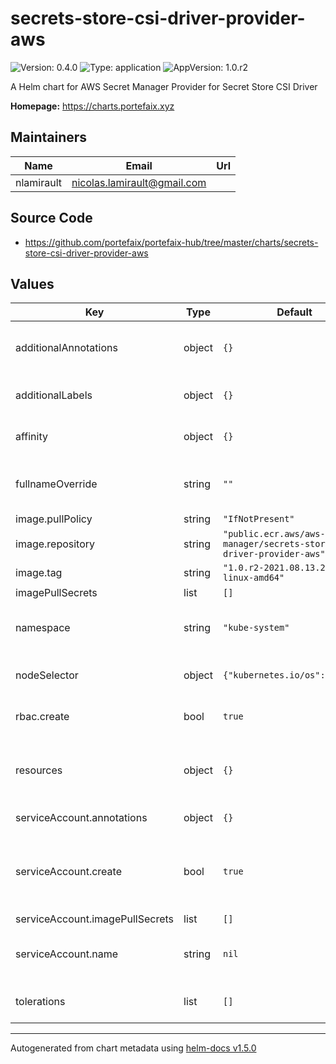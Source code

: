 # secrets-store-csi-driver-provider-aws

![Version: 0.4.0](https://img.shields.io/badge/Version-0.4.0-informational?style=flat-square) ![Type: application](https://img.shields.io/badge/Type-application-informational?style=flat-square) ![AppVersion: 1.0.r2](https://img.shields.io/badge/AppVersion-1.0.r2-informational?style=flat-square)

A Helm chart for AWS Secret Manager Provider for Secret Store CSI Driver

**Homepage:** <https://charts.portefaix.xyz>

## Maintainers

| Name | Email | Url |
| ---- | ------ | --- |
| nlamirault | nicolas.lamirault@gmail.com |  |

## Source Code

* <https://github.com/portefaix/portefaix-hub/tree/master/charts/secrets-store-csi-driver-provider-aws>

## Values

| Key | Type | Default | Description |
|-----|------|---------|-------------|
| additionalAnnotations | object | `{}` | Additional annotations to add to metadata |
| additionalLabels | object | `{}` | Additional labels to add to metadata |
| affinity | object | `{}` | Affinity settings for pod assignment |
| fullnameOverride | string | `""` | Provide a name to substitute for the full names of resources |
| image.pullPolicy | string | `"IfNotPresent"` |  |
| image.repository | string | `"public.ecr.aws/aws-secrets-manager/secrets-store-csi-driver-provider-aws"` |  |
| image.tag | string | `"1.0.r2-2021.08.13.20.34-linux-amd64"` |  |
| imagePullSecrets | list | `[]` |  |
| namespace | string | `"kube-system"` | Namespace to deploy the Secret Store CSI Driver |
| nodeSelector | object | `{"kubernetes.io/os":"linux"}` | Node labels for pod assignment |
| rbac.create | bool | `true` | If true, create & use RBAC resources |
| resources | object | `{}` | Container resources (requests and limits for cpu and memory) |
| serviceAccount.annotations | object | `{}` | ServiceAccount annotations. |
| serviceAccount.create | bool | `true` | Specifies whether a ServiceAccount should be created, require rbac true |
| serviceAccount.imagePullSecrets | list | `[]` |  |
| serviceAccount.name | string | `nil` | The name of the ServiceAccount to use. |
| tolerations | list | `[]` | Tolerations for pod assignment |

----------------------------------------------
Autogenerated from chart metadata using [helm-docs v1.5.0](https://github.com/norwoodj/helm-docs/releases/v1.5.0)
